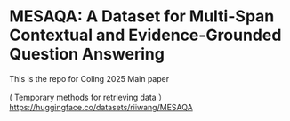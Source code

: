 # MESAQA: A Dataset for Multi-Span Contextual and Evidence-Grounded Question Answering


This is the repo for Coling 2025 Main paper

( Temporary methods for retrieving data ）
https://huggingface.co/datasets/riiwang/MESAQA
